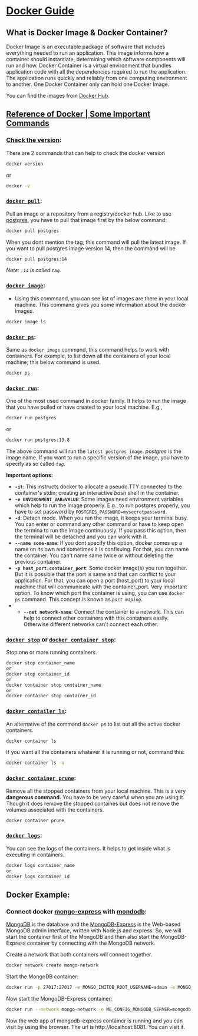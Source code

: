 # [Docker Guide](https://docs.docker.com)

## What is Docker Image & Docker Container?

Docker Image is an executable package of software that includes everything needed to run an application. This image informs how a container should instantiate, determining which software components will run and how. Docker Container is a virtual environment that bundles application code with all the dependencies required to run the application. The application runs quickly and reliably from one computing environment to another. One Docker Container only can hold one Docker Image.

You can find the images from [Docker Hub](https://hub.docker.com/search).

## [Reference of Docker | Some Important Commands](https://docs.docker.com/reference)

### [Check the version](https://docs.docker.com/engine/reference/commandline/version):

There are 2 commands that can help to check the docker version
```bash
docker version
```
or
```bash
docker -v
```

### [`docker pull`](https://docs.docker.com/engine/reference/commandline/pull):

Pull an image or a repository from a registry/docker hub. Like to use [postgres](https://hub.docker.com/_/postgres), you have to pull that image first by the below command:

```bash
docker pull postgres
```

When you dont mention the tag, this command will pull the latest image. If you want to pull postgres image version 14, then the command will be

```bash
docker pull postgres:14
```

*Note: `:14` is called `tag`.*

### [`docker image`](https://docs.docker.com/engine/reference/commandline/image):

- Using this commnand, you can see list of images are there in your local machine. This command gives you some information about the docker images.
```bash
docker image ls
```

### [`docker ps`](https://docs.docker.com/engine/reference/commandline/ps):

Same as `docker image` command, this command helps to work with containers. For example, to list down all the containers of your local machine, this below command is used.
```bash
docker ps
```

### [`docker run`](https://docs.docker.com/engine/reference/commandline/run):

One of the most used command in docker family. It helps to run the image that you have pulled or have created to your local machine. E.g.,

```bash
docker run postgres
```
or
```bash
docker run postgres:13.8
```
The above command will run the `latest postgres image`. *postgres* is the image name. If you want to run a specific version of the image, you have to specify as so called *`tag`*.

**Important options:**
- **`-it`**: This instructs docker to allocate a pseudo.TTY connected to the container's stdin; creating an interactive *bash* shell in the container.
- **`-e ENVIRONMENT_VAR=VALUE`**: Some images need environment variables which help to run the image properly. E.g., to run postgres properly, you have to set password by `POSTGRES_PASSWORD=mysecretpassword`.
- **`-d`**: Detach mode. When you run the image, it keeps your terminal busy. You can enter or command any other command or have to keep open the termina to run the image continuously. If you pass this option, then the terminal will be detached and you can work with it.
- **`--name some-name`**: If you dont specify this option, docker comes up a name on its own and sometimes it is confisuing. For that, you can name the container. You can't name same twice or without deleting the previous container.
- **`-p host_port:container_port`**: Some docker image(s) you run together. But it is possible that the port is same and that can conflict to your application. For that, you can open a port (host_port) to your local machine that will communicate with the container_port. Very important option. To know which port the container is using, you can use `docker ps` command. This concept is known as *`port maping`*.
- - **`--net network-name`**: Connect the container to a network. This can help to connect other containers with this containers easily. Otherwise different networks can't connect each other.

### [`docker stop`](https://docs.docker.com/engine/reference/commandline/stop) or [`docker container stop`](https://docs.docker.com/engine/reference/commandline/container_stop):

Stop one or more running containers.

```bash
docker stop container_name
or
docker stop container_id
or
docker container stop container_name
or
docker container stop container_id
```

### [`docker contailer ls`](https://docs.docker.com/engine/reference/commandline/container_ls):
An alternative of the command `docker ps` to list out all the active docker containers.

```bash
docker container ls
```

If you want all the containers whatever it is running or not, command this:
```bash
docker container ls -a
```

### [`docker container prune`](https://docs.docker.com/engine/reference/commandline/container_prune/):

Remove all the stopped containers from your local machine. This is a very **dangerous command.** You have to be very careful when you are using it. Though it does remove the stopped containes but does not remove the volumes associated with the containers.

```bash
docker container prune
```

### [`docker logs`](https://docs.docker.com/engine/reference/commandline/logs):

You can see the logs of the containers. It helps to get inside what is executing in containers.

```bash
docker logs container_name
or
docker logs container_id
```
## Docker Example:

### Connect docker [mongo-express](https://hub.docker.com/_/mongo-express) with [mondodb](https://hub.docker.com/_/mongo):
[MongoDB](https://hub.docker.com/_/mongo) is the database and the [MongoDB-Express](https://hub.docker.com/_/mongo-express) is the Web-based MongoDB admin interface, written with Node.js and express. So, we will start the container first of the MongoDB and then also start the MongoDB-Express container by connecting with the MongoDB network.

Create a network that both containers will connect together.
```bash
docker network create mongo-network
```

Start the MongoDB container:
```bash
docker run -p 27017:27017 -e MONGO_INITDB_ROOT_USERNAME=admin -e MONGO_INITDB_ROOT_PASSWORD=password --name mongodb --net mongo-network -d mongo
```

Now start the MongoDB-Express container:
```bash
docker run --network mongo-network -e ME_CONFIG_MONGODB_SERVER=mongodb -e ME_CONFIG_MONGODB_ADMINUSERNAME=admin -e ME_CONFIG_MONGODB_ADMINPASSWORD=password -p 8081:8081 -d --name mongo-express mongo-express
```
Now the web app of mongodb-express container is running and you can visit by using the browser. The url is http://localhost:8081. You can visit it.
